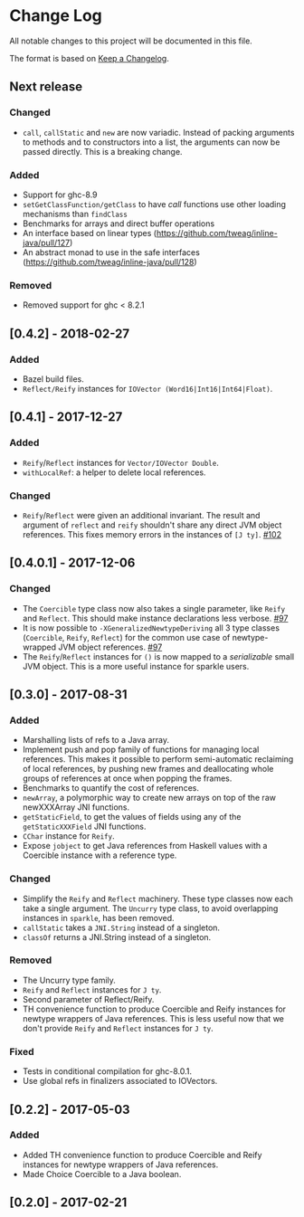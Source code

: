 # Change Log

All notable changes to this project will be documented in this file.

The format is based on [Keep a Changelog](http://keepachangelog.com/).

## Next release

### Changed

* `call`, `callStatic` and `new` are now variadic. Instead of packing
  arguments to methods and to constructors into a list, the arguments
  can now be passed directly. This is a breaking change.

### Added

* Support for ghc-8.9
* `setGetClassFunction/getClass` to have _call_ functions
  use other loading mechanisms than `findClass`
* Benchmarks for arrays and direct buffer operations
* An interface based on linear types (https://github.com/tweag/inline-java/pull/127)
* An abstract monad to use in the safe interfaces (https://github.com/tweag/inline-java/pull/128)

### Removed

* Removed support for ghc < 8.2.1

## [0.4.2] - 2018-02-27

### Added

* Bazel build files.
* `Reflect/Reify` instances for `IOVector (Word16|Int16|Int64|Float)`.

## [0.4.1] - 2017-12-27

### Added

* `Reify`/`Reflect` instances for `Vector/IOVector Double`.
* `withLocalRef`: a helper to delete local references.

### Changed

* `Reify`/`Reflect` were given an additional invariant.
  The result and argument of `reflect` and `reify` shouldn't share any
  direct JVM object references. This fixes memory errors in the
  instances of `[J ty]`.
  [#102](https://github.com/tweag/inline-java/pull/102)

## [0.4.0.1] - 2017-12-06

### Changed

* The `Coercible` type class now also takes a single parameter, like
  `Reify` and `Reflect`. This should make instance declarations less
  verbose. [#97](https://github.com/tweag/inline-java/pull/97)
* It is now possible to `-XGeneralizedNewtypeDeriving` all 3 type
  classes (`Coercible`, `Reify`, `Reflect`) for the common use case of
  newtype-wrapped JVM object
  references. [#97](https://github.com/tweag/inline-java/pull/97)
* The `Reify`/`Reflect` instances for `()` is now mapped to
  a *serializable* small JVM object. This is a more useful instance
  for sparkle users.

## [0.3.0] - 2017-08-31

### Added

* Marshalling lists of refs to a Java array.
* Implement push and pop family of functions for managing local
  references. This makes it possible to perform semi-automatic
  reclaiming of local references, by pushing new frames and
  deallocating whole groups of references at once when popping the
  frames.
* Benchmarks to quantify the cost of references.
* `newArray`, a polymorphic way to create new arrays on top of the raw
  newXXXArray JNI functions.
* `getStaticField`, to get the values of fields using any of the
  `getStaticXXXField` JNI functions.
* `CChar` instance for `Reify`.
* Expose `jobject` to get Java references from Haskell values with a
  Coercible instance with a reference type.

### Changed

* Simplify the `Reify` and `Reflect` machinery. These type classes now
  each take a single argument. The `Uncurry` type class, to avoid
  overlapping instances in `sparkle`, has been removed.
* `callStatic` takes a `JNI.String` instead of a singleton.
* `classOf` returns a JNI.String instead of a singleton.

### Removed

* The Uncurry type family.
* `Reify` and `Reflect` instances for `J ty`.
* Second parameter of Reflect/Reify.
* TH convenience function to produce Coercible and Reify instances for
  newtype wrappers of Java references. This is less useful now that
  we don't provide `Reify` and `Reflect` instances for `J ty`.

### Fixed

* Tests in conditional compilation for ghc-8.0.1.
* Use global refs in finalizers associated to IOVectors.

## [0.2.2] - 2017-05-03

### Added

* Added TH convenience function to produce Coercible and Reify
  instances for newtype wrappers of Java references.
* Made Choice Coercible to a Java boolean.

## [0.2.0] - 2017-02-21

